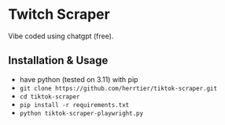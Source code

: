 # Twitch Scraper

Vibe coded using chatgpt (free).

## Installation & Usage

- have python (tested on 3.11) with pip
- `git clone https://github.com/herrtier/tiktok-scraper.git`
- `cd tiktok-scraper`
- `pip install -r requirements.txt`
- `python tiktok-scraper-playwright.py`
